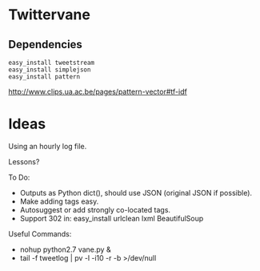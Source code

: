 Twittervane
===========

Dependencies
------------

    easy_install tweetstream
    easy_install simplejson
    easy_install pattern


http://www.clips.ua.ac.be/pages/pattern-vector#tf-idf

Ideas
=====

Using an hourly log file.

Lessons?

To Do:
- Outputs as Python dict(), should use JSON (original JSON if possible).
- Make adding tags easy.
- Autosuggest or add strongly co-located tags.
- Support 302 in: easy_install urlclean lxml BeautifulSoup

Useful Commands:
- nohup python2.7 vane.py &
- tail -f tweetlog | pv -l -i10 -r -b >/dev/null



